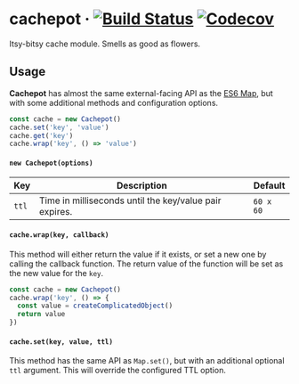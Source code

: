 # cachepot &middot; [![Build Status](https://img.shields.io/travis/JasonEtco/cachepot/master.svg)](https://travis-ci.org/JasonEtco/cachepot) [![Codecov](https://img.shields.io/codecov/c/github/JasonEtco/cachepot.svg)](https://codecov.io/gh/JasonEtco/cachepot/)

Itsy-bitsy cache module. Smells as good as flowers.

## Usage

**Cachepot** has almost the same external-facing API as the [ES6 Map](https://developer.mozilla.org/en-US/docs/Web/JavaScript/Reference/Global_Objects/Map), but with some additional methods and configuration options.

```js
const cache = new Cachepot()
cache.set('key', 'value')
cache.get('key')
cache.wrap('key', () => 'value')
```

#### `new Cachepot(options)`

| Key | Description | Default |
| --- | ----------- | ------- |
| `ttl` | Time in milliseconds until the key/value pair expires. | `60 x 60` |

#### `cache.wrap(key, callback)`

This method will either return the value if it exists, or set a new one by calling the callback function. The return value of the function will be set as the new value for the `key`.

```js
const cache = new Cachepot()
cache.wrap('key', () => {
  const value = createComplicatedObject()
  return value
})
```

#### `cache.set(key, value, ttl)`

This method has the same API as `Map.set()`, but with an additional optional `ttl` argument. This will override the configured TTL option.